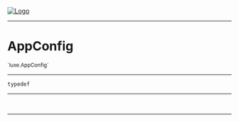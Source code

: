 
[![Logo](../../images/logo.png)](../../api/index.html)

---



<h1>AppConfig</h1>
<small>`luxe.AppConfig`</small>



---

`typedef`

---

&nbsp;
&nbsp;









---

&nbsp;
&nbsp;
&nbsp;
&nbsp;